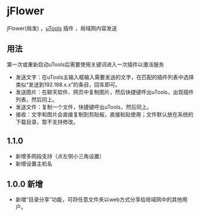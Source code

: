 # jFlower
jFlower(局发) ，[uTools](https://u.tools/) 插件 ，局域网内容发送

## 用法
第一次或重新启动uTools后需要使用关键词进入一次插件以激活服务
- 发送文字：在uTools主输入框输入需要发送的文字，在匹配的插件列表中选择类似“发送到192.168.x.x”的条目，回车即可。
- 发送图片：在聊天软件、网页中复制图片，然后快捷键呼出uTools，出现插件列表，然后同上。
- 发送文件：复制一个文件，快捷键呼出uTools，然后同上。
- 接收：文字和图片会直接复制到剪贴板，直接粘贴使用；文件默认放在系统的下载目录，暂不支持修改。


## 1.1.0 
- 新增多网段支持（点左侧小三角设置）
- 新增设置主机名

## 1.0.0 新增
- 新增“目录分享”功能，可将任意文件夹以web方式分享给局域网中的其他用户。